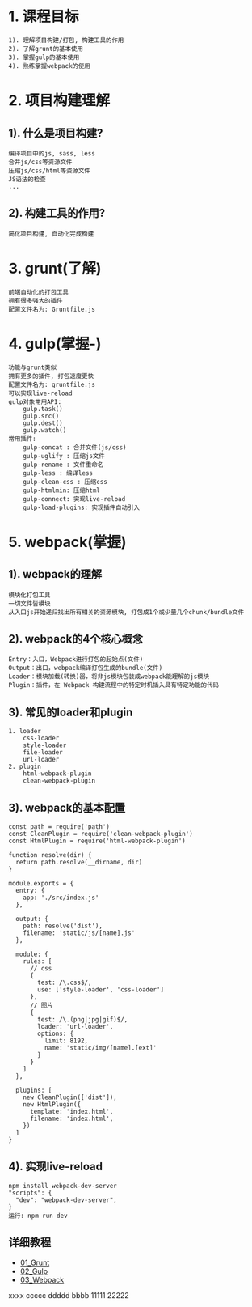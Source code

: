 # 1. 课程目标
    1). 理解项目构建/打包, 构建工具的作用
    2). 了解grunt的基本使用
    3). 掌握gulp的基本使用
    4). 熟练掌握webpack的使用
    
# 2. 项目构建理解
## 1). 什么是项目构建?
    编译项目中的js, sass, less
    合并js/css等资源文件
    压缩js/css/html等资源文件
    JS语法的检查
    ...
    
## 2). 构建工具的作用?
    简化项目构建, 自动化完成构建

# 3. grunt(了解)
    前端自动化的打包工具
    拥有很多强大的插件
    配置文件名为: Gruntfile.js
    
# 4. gulp(掌握-)
    功能与grunt类似
    拥有更多的插件, 打包速度更快
    配置文件名为: gruntfile.js
    可以实现live-reload
    gulp对象常用API:
        gulp.task()
        gulp.src()
        gulp.dest()
        gulp.watch()
    常用插件:
        gulp-concat : 合并文件(js/css)
        gulp-uglify : 压缩js文件
        gulp-rename : 文件重命名
        gulp-less : 编译less
        gulp-clean-css : 压缩css
        gulp-htmlmin: 压缩html
        gulp-connect: 实现live-reload
        gulp-load-plugins: 实现插件自动引入

# 5. webpack(掌握)
## 1). webpack的理解
    模块化打包工具
    一切文件皆模块
    从入口js开始递归找出所有相关的资源模块, 打包成1个或少量几个chunk/bundle文件
    
## 2). webpack的4个核心概念
    Entry：入口，Webpack进行打包的起始点(文件)
    Output：出口，webpack编译打包生成的bundle(文件)
    Loader：模块加载(转换)器，将非js模块包装成webpack能理解的js模块
    Plugin：插件，在 Webpack 构建流程中的特定时机插入具有特定功能的代码
    
## 3). 常见的loader和plugin
    1. loader
        css-loader
        style-loader
        file-loader
        url-loader
    2. plugin
        html-webpack-plugin
        clean-webpack-plugin
        
## 3). webpack的基本配置
    const path = require('path')
    const CleanPlugin = require('clean-webpack-plugin')
    const HtmlPlugin = require('html-webpack-plugin')
    
    function resolve(dir) {
      return path.resolve(__dirname, dir)
    }
    
    module.exports = {
      entry: {
        app: './src/index.js'
      },
    
      output: {
        path: resolve('dist'),
        filename: 'static/js/[name].js'
      },
    
      module: {
        rules: [
          // css
          {
            test: /\.css$/,
            use: ['style-loader', 'css-loader']
          },
          // 图片
          {
            test: /\.(png|jpg|gif)$/,
            loader: 'url-loader',
            options: {
              limit: 8192,
              name: 'static/img/[name].[ext]'
            }
          }
        ]
      },
    
      plugins: [
        new CleanPlugin(['dist']),
        new HtmlPlugin({
          template: 'index.html',
          filename: 'index.html',
        })
      ]
    }

## 4). 实现live-reload
    npm install webpack-dev-server
    "scripts": {
      "dev": "webpack-dev-server",
    }
    运行: npm run dev
    
## 详细教程
- [01_Grunt](教程/01_Grunt.md)
- [02_Gulp](教程/02_Gulp.md)
- [03_Webpack](教程/03_Webpack.md)

xxxx
ccccc
ddddd
bbbb
11111
22222
